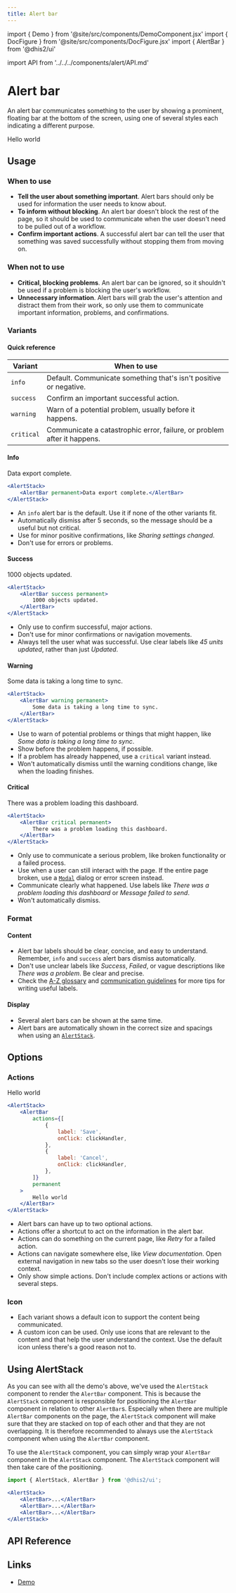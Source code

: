 ```yaml
---
title: Alert bar
---
```


import { Demo } from '@site/src/components/DemoComponent.jsx'
import { DocFigure } from '@site/src/components/DocFigure.jsx'
import { AlertBar } from '@dhis2/ui'

import API from '../../../components/alert/API.md'

# Alert bar

An alert bar communicates something to the user by showing a prominent, floating bar at the bottom of the screen, using one of several styles each indicating a different purpose.

<Demo>
    <AlertBar permanent>Hello world</AlertBar>
</Demo>

## Usage

### When to use

-   **Tell the user about something important**. Alert bars should only be used for information the user needs to know about.
-   **To inform without blocking**. An alert bar doesn't block the rest of the page, so it should be used to communicate when the user doesn't need to be pulled out of a workflow.
-   **Confirm important actions**. A successful alert bar can tell the user that something was saved successfully without stopping them from moving on.

### When not to use

-   **Critical, blocking problems**. An alert bar can be ignored, so it shouldn't be used if a problem is blocking the user's workflow.
-   **Unnecessary information**. Alert bars will grab the user's attention and distract them from their work, so only use them to communicate important information, problems, and confirmations.

### Variants

#### Quick reference

| Variant    | When to use                                                             |
| ---------- | ----------------------------------------------------------------------- |
| `info`     | Default. Communicate something that's isn't positive or negative.       |
| `success`  | Confirm an important successful action.                                 |
| `warning`  | Warn of a potential problem, usually before it happens.                 |
| `critical` | Communicate a catastrophic error, failure, or problem after it happens. |

#### Info

<Demo>
    <AlertBar permanent>Data export complete.</AlertBar>
</Demo>

```jsx
<AlertStack>
    <AlertBar permanent>Data export complete.</AlertBar>
</AlertStack>
```

-   An `info` alert bar is the default. Use it if none of the other variants fit.
-   Automatically dismiss after 5 seconds, so the message should be a useful but not critical.
-   Use for minor positive confirmations, like _Sharing settings changed._
-   Don't use for errors or problems.

#### Success

<Demo>
    <AlertBar success permanent>1000 objects updated.</AlertBar>
</Demo>

```jsx
<AlertStack>
    <AlertBar success permanent>
        1000 objects updated.
    </AlertBar>
</AlertStack>
```

-   Only use to confirm successful, major actions.
-   Don't use for minor confirmations or navigation movements.
-   Always tell the user what was successful. Use clear labels like _45 units updated_, rather than just _Updated_.

#### Warning

<Demo>
    <AlertBar warning permanent>Some data is taking a long time to sync.</AlertBar>
</Demo>

```jsx
<AlertStack>
    <AlertBar warning permanent>
        Some data is taking a long time to sync.
    </AlertBar>
</AlertStack>
```

-   Use to warn of potential problems or things that might happen, like _Some data is taking a long time to sync_.
-   Show before the problem happens, if possible.
-   If a problem has already happened, use a `critical` variant instead.
-   Won't automatically dismiss until the warning conditions change, like when the loading finishes.

#### Critical

<Demo>
    <AlertBar critical permanent>There was a problem loading this dashboard.</AlertBar>
</Demo>

```jsx
<AlertStack>
    <AlertBar critical permanent>
        There was a problem loading this dashboard.
    </AlertBar>
</AlertStack>
```

-   Only use to communicate a serious problem, like broken functionality or a failed process.
-   Use when a user can still interact with the page. If the entire page broken, use a [`Modal`](modal.md) dialog or error screen instead.
-   Communicate clearly what happened. Use labels like _There was a problem loading this dashboard_ or _Message failed to send_.
-   Won't automatically dismiss.

### Format

#### Content

-   Alert bar labels should be clear, concise, and easy to understand. Remember, `info` and `success` alert bars dismiss automatically.
-   Don't use unclear labels like _Success_, _Failed_, or vague descriptions like _There was a problem_. Be clear and precise.
-   Check the [A-Z glossary](../patterns/glossary.md) and [communication guidelines](../principles/content-communication.md) for more tips for writing useful labels.

#### Display

-   Several alert bars can be shown at the same time.
-   Alert bars are automatically shown in the correct size and spacings when using an [`AlertStack`](https://ui.dhis2.nu/demo/?path=/story/feedback-alerts-alert-stack--default).

## Options

### Actions

<Demo>
    <AlertBar actions
={[
                {
                    label: 'Save',
                },
                {
                    label: 'Cancel',
                }
            ]} permanent>Hello world</AlertBar>
</Demo>

```jsx
<AlertStack>
    <AlertBar
        actions={[
            {
                label: 'Save',
                onClick: clickHandler,
            },
            {
                label: 'Cancel',
                onClick: clickHandler,
            },
        ]}
        permanent
    >
        Hello world
    </AlertBar>
</AlertStack>
```

-   Alert bars can have up to two optional actions.
-   Actions offer a shortcut to act on the information in the alert bar.
-   Actions can do something on the current page, like _Retry_ for a failed action.
-   Actions can navigate somewhere else, like _View documentation_. Open external navigation in new tabs so the user doesn't lose their working context.
-   Only show simple actions. Don't include complex actions or actions with several steps.

### Icon

-   Each variant shows a default icon to support the content being communicated.
-   A custom icon can be used. Only use icons that are relevant to the content and that help the user understand the context. Use the default icon unless there's a good reason not to.

## Using AlertStack

As you can see with all the demo's above, we've used the `AlertStack` component to render the `AlertBar` component. This is because the `AlertStack` component is responsible for positioning the `AlertBar` component in relation to other `AlertBar`s. Especially when there are multiple `AlertBar` components on the page, the `AlertStack` component will make sure that they are stacked on top of each other and that they are not overlapping. It is therefore recommended to always use the `AlertStack` component when using the `AlertBar` component.

To use the `AlertStack` component, you can simply wrap your `AlertBar` component in the `AlertStack` component. The `AlertStack` component will then take care of the positioning.

```jsx
import { AlertStack, AlertBar } from '@dhis2/ui';

<AlertStack>
    <AlertBar>...</AlertBar>
    <AlertBar>...</AlertBar>
    <AlertBar>...</AlertBar>
</AlertStack>
```

## API Reference

<API />

## Links

-   [Demo](https://ui.dhis2.nu/demo/?path=/story/feedback-alerts-alert-bar--default)
